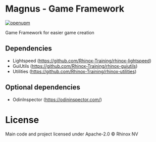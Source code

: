 # Magnus - Game Framework

[![openupm](https://img.shields.io/npm/v/com.rhinox.open.magnus?label=openupm&registry_uri=https://package.openupm.com)](https://openupm.com/packages/com.rhinox.open.magnus/)

Game Framework for easier game creation

## Dependencies

- Lightspeed (https://github.com/Rhinox-Training/rhinox-lightspeed)
- GuiUtils (https://github.com/Rhinox-Training/rhinox-guiutils)
- Utilities (https://github.com/Rhinox-Training/rhinox-utilities)

## Optional dependencies

- OdinInspector (https://odininspector.com/)

# License

Main code and project licensed under Apache-2.0 © Rhinox NV
